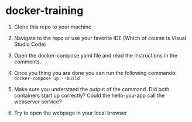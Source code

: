# docker-training

1. Clone this repo to your machine
2. Navigate to the repo or use your favorite IDE (Which of course is Visual Studio Code)
3. Open the docker-compose.yaml file and read the instructions in the comments.
4. Once you thing you are done you can run the following commando:
   ```docker-compose up --build```
   
5. Make sure you understand the output of the command. Did both containers start up correctly? Could the hello-you-app call the webserver service?
6. Try to open the webpage in your local browser
